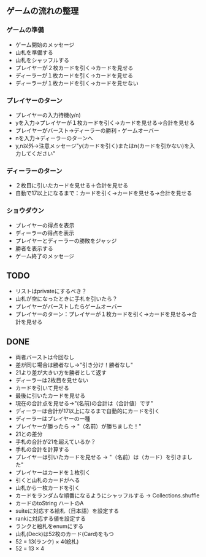 ## ゲームの流れの整理
### ゲームの準備
- ゲーム開始のメッセージ
- 山札を準備する
- 山札をシャッフルする
- プレイヤーが２枚カードを引く→カードを見せる 
- ディーラーが１枚カードを引く→カードを見せる
- ディーラーが１枚カードを引く→カードを見せない
### プレイヤーのターン
- プレイヤーの入力待機(y/n)
- yを入力→プレイヤーが１枚カードを引く→カードを見せる→合計を見せる
- プレイヤーがバースト→ディーラーの勝利・ゲームオーバー
- nを入力→ディーラーのターンへ
- y,n以外→注意メッセージ"y(カードを引く)またはn(カードを引かない)を入力してください"
### ディーラーのターン
- ２枚目に引いたカードを見せる＋合計を見せる
- 自動で17以上になるまで：カードを引く→カードを見せる→合計を見せる
### ショウダウン
- プレイヤーの得点を表示
- ディーラーの得点を表示
- プレイヤーとディーラーの勝敗をジャッジ
- 勝者を表示する
- ゲーム終了のメッセージ

## TODO 
- リストはprivateにするべき？
- 山札が空になったときに手札を引いたら？
- プレイヤーがバーストしたらゲームオーバー
- プレイヤーのターン：プレイヤーが１枚カードを引く→カードを見せる→合計を見せる

## DONE 
- 両者バーストは今回なし
- 差が同じ場合は勝者なし->"引き分け！勝者なし"
- 21より差が大きい方を勝者として返す
- ディーラーは2枚目を見せない
- カードを引いて見せる
- 最後に引いたカードを見せる
- 現在の合計点を見せる->"(名前)の合計は（合計値）です"
- ディーラーは合計が17以上になるまで自動的にカードを引く
- ディーラーはプレイヤーの一種
- プレイヤーが勝ったら -> "（名前）が勝ちました！"
- 21との差分
- 手札の合計が21を超えているか？
- 手札の合計を計算する
- プレイヤーは引いたカードを見せる -> "（名前）は（カード）を引きました"
- プレイヤーはカードを１枚引く
- 引くと山札のカードがへる
- 山札から一枚カードを引く
- カードをランダムな順番になるようにシャッフルする -> Collections.shuffle
- カードのtoString ハートのA
- suiteに対応する絵札（日本語）を設定する
- rankに対応する値を設定する
- ランクと絵札をenumにする
- 山札(Deck)は52枚のカード(Card)をもつ 
- 52 = 13(ランク) × 4(絵札)
- 52 = 13 × 4
